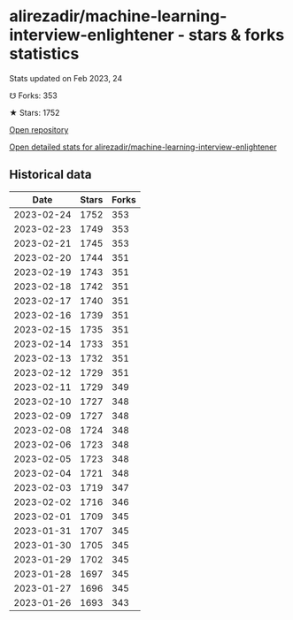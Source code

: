 # alirezadir/machine-learning-interview-enlightener - stars & forks statistics

Stats updated on Feb 2023, 24

☋ Forks: 353

★ Stars: 1752

[Open repository](https://github.com/alirezadir/machine-learning-interview-enlightener)

[Open detailed stats for alirezadir/machine-learning-interview-enlightener](https://reviewgithub.com/rep/alirezadir/machine-learning-interview-enlightener)

## Historical data
| Date | Stars | Forks |
|------|-------|-------|
| 2023-02-24 | 1752 | 353 | 
| 2023-02-23 | 1749 | 353 | 
| 2023-02-21 | 1745 | 353 | 
| 2023-02-20 | 1744 | 351 | 
| 2023-02-19 | 1743 | 351 | 
| 2023-02-18 | 1742 | 351 | 
| 2023-02-17 | 1740 | 351 | 
| 2023-02-16 | 1739 | 351 | 
| 2023-02-15 | 1735 | 351 | 
| 2023-02-14 | 1733 | 351 | 
| 2023-02-13 | 1732 | 351 | 
| 2023-02-12 | 1729 | 351 | 
| 2023-02-11 | 1729 | 349 | 
| 2023-02-10 | 1727 | 348 | 
| 2023-02-09 | 1727 | 348 | 
| 2023-02-08 | 1724 | 348 | 
| 2023-02-06 | 1723 | 348 | 
| 2023-02-05 | 1723 | 348 | 
| 2023-02-04 | 1721 | 348 | 
| 2023-02-03 | 1719 | 347 | 
| 2023-02-02 | 1716 | 346 | 
| 2023-02-01 | 1709 | 345 | 
| 2023-01-31 | 1707 | 345 | 
| 2023-01-30 | 1705 | 345 | 
| 2023-01-29 | 1702 | 345 | 
| 2023-01-28 | 1697 | 345 | 
| 2023-01-27 | 1696 | 345 | 
| 2023-01-26 | 1693 | 343 | 

